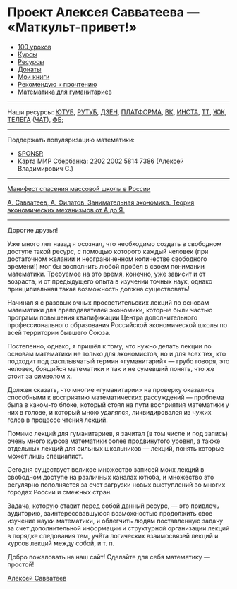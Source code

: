 # Проект Алексея Савватеева — «Маткульт-привет!»

- [100 уроков](100urokov.md)
- [Курсы](courses.md)
- [Ресурсы](proj_links.md)
- [Донаты](donate.md)
- [Мои книги](mybooks.md)
- [Рекомендую к прочтению](books.md)
- [Математика для гуманитариев](books/mat_dlya_gum/)

___

Наши ресурсы: [ЮТУБ](https://youtube.com/маткульт-привет), [РУТУБ](https://rutube.ru/channel/23576278/), [ДЗЕН](https://dzen.ru/matkult_privet), [ПЛАТФОРМА](https://plvideo.ru/@matkult-privet), [ВК](http://vk.com/alexei_savvateev), [ИНСТА](https://www.instagram.com/aleksey_savvateev), [ТТ](https://tiktok.com/@savvatan), [ЖЖ](https://savvateev.livejournal.com), [ТЕЛЕГА](https://t.me/savvateev_xyz) ([ЧАТ](https://t.me/punkmath)), [ФБ](https://www.facebook.com/savvatan);

___

Поддержать популяризацию математики:
- [SPONSR](https://sponsr.ru/savvateev)
- Карта МИР Сбербанка: 2202 2002 5814 7386 (Алексей Владимирович С.)

---

[Манифест спасения массовой школы в России](files/glavny.pdf)

[А. Савватеев, А. Филатов. Занимательная экономика. Теория экономических механизмов от А до Я.](SavvateevFilatov.pdf)

___

Дорогие друзья!

Уже много лет назад я осознал, что необходимо создать в свободном доступе такой ресурс, с помощью которого каждый человек (при достаточном желании и неограниченном количестве свободного времени!) мог бы восполнить любой пробел в своем понимании математики. Требуемое на это время, конечно, уже зависит и от возраста, и от предыдущего опыта в изучении точных наук, однако принципиальная такая возможность должна существовать!

Начинал я с разовых очных просветительских лекций по основам математики для преподавателей экономики, которые были частью программ повышения квалификации Центра дополнительного профессионального образования Российской экономической школы по всей территории бывшего Союза.

Постепенно, однако, я пришёл к тому, что нужно делать лекции по основам математики не только для экономистов, но и для всех тех, кто подходит под расплывчатый термин «гуманитарий» — грубо говоря, это человек, боящийся математики и так и не сумевший понять, что же стоит за символом х.

Должен сказать, что многие «гуманитарии» на проверку оказались способными к восприятию математических рассуждений — проблема была в каком-то блоке, который стоял на пути восприятия математики у них в голове, и который мною удалялся, ликвидировался из чужих голов в процессе чтения лекций.

Помимо лекций для гуманитариев, я зачитал (в том числе и под запись) очень много курсов математики более продвинутого уровня, а также отдельных лекций для сильных школьников — лекций, понять которые может лишь специалист.

Сегодня существует великое множество записей моих лекций в свободном доступе на различных каналах ютюба, и множество это регулярно пополняется за счет загрузки новых выступлений во многих городах России и смежных стран.

Задача, которую ставит перед собой данный ресурс, — это привлечь аудиторию, заинтересовавшуюся возможностью продолжить свое изучение науки математики, и облегчить людям поставленную задачу за счет дополнительной информации и структурной организации лекций в порядке следования тем, учёта логических взаимосвязей лекций и курсов лекций между собой, и т. п.

Добро пожаловать на наш сайт! Сделайте для себя математику — простой!

[Алексей Савватеев](savvateev)
